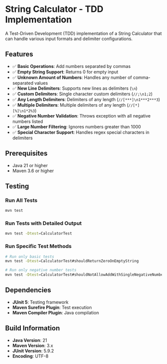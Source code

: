 # String Calculator - TDD Implementation

A Test-Driven Development (TDD) implementation of a String Calculator that can handle various input formats and delimiter configurations.

## Features

- ✅ **Basic Operations**: Add numbers separated by commas
- ✅ **Empty String Support**: Returns 0 for empty input
- ✅ **Unknown Amount of Numbers**: Handles any number of comma-separated values
- ✅ **New Line Delimiters**: Supports new lines as delimiters (`\n`)
- ✅ **Custom Delimiters**: Single character custom delimiters (`//;\n1;2`)
- ✅ **Any Length Delimiters**: Delimiters of any length (`//[***]\n1***2***3`)
- ✅ **Multiple Delimiters**: Multiple delimiters of any length (`//[*][%]\n1*2%3`)
- ✅ **Negative Number Validation**: Throws exception with all negative numbers listed
- ✅ **Large Number Filtering**: Ignores numbers greater than 1000
- ✅ **Special Character Support**: Handles regex special characters in delimiters

## Prerequisites

- Java 21 or higher
- Maven 3.6 or higher


## Testing

### Run All Tests
```bash
mvn test
```

### Run Tests with Detailed Output
```bash
mvn test -Dtest=CalculatorTest
```

### Run Specific Test Methods
```bash
# Run only basic tests
mvn test -Dtest=CalculatorTest#shouldReturnZeroOnEmptyString

# Run only negative number tests
mvn test -Dtest=CalculatorTest#shouldNotAllowAddWithSingleNegativeNumber
```
## Dependencies

- **JUnit 5**: Testing framework
- **Maven Surefire Plugin**: Test execution
- **Maven Compiler Plugin**: Java compilation

## Build Information

- **Java Version**: 21
- **Maven Version**: 3.x
- **JUnit Version**: 5.9.2
- **Encoding**: UTF-8

